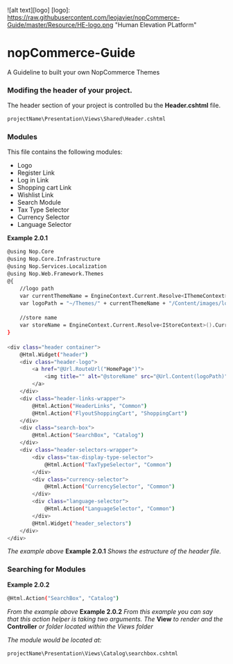 ![alt text][logo]
[logo]: https://raw.githubusercontent.com/leojavier/nopCommerce-Guide/master/Resource/HE-logo.png "Human Elevation PLatform"
# nopCommerce-Guide
A Guideline to built your own NopCommerce Themes

### Modifing the header of your project.
The header section of your project is controlled bu the **Header.cshtml** file.

```sh
projectName\Presentation\Views\Shared\Header.cshtml
```

### Modules
This file contains the following modules:

* Logo
* Register Link
* Log in Link
* Shopping cart Link
* Wishlist Link
* Search Module
* Tax Type Selector
* Currency Selector
* Language Selector


**Example 2.0.1**
```sh
@using Nop.Core
@using Nop.Core.Infrastructure
@using Nop.Services.Localization
@using Nop.Web.Framework.Themes
@{
    //logo path
    var currentThemeName = EngineContext.Current.Resolve<IThemeContext>().WorkingThemeName;
    var logoPath = "~/Themes/" + currentThemeName + "/Content/images/logo.gif";

    //store name
    var storeName = EngineContext.Current.Resolve<IStoreContext>().CurrentStore.GetLocalized(x => x.Name);
}

<div class="header container">
    @Html.Widget("header")
    <div class="header-logo">
        <a href="@Url.RouteUrl("HomePage")">
            <img title="" alt="@storeName" src="@Url.Content(logoPath)">
        </a>
    </div>
    <div class="header-links-wrapper">
        @Html.Action("HeaderLinks", "Common")
        @Html.Action("FlyoutShoppingCart", "ShoppingCart")
    </div>
    <div class="search-box">
        @Html.Action("SearchBox", "Catalog")
    </div>
    <div class="header-selectors-wrapper">
        <div class="tax-display-type-selector">
            @Html.Action("TaxTypeSelector", "Common")
        </div>
        <div class="currency-selector">
            @Html.Action("CurrencySelector", "Common")
        </div>
        <div class="language-selector">
            @Html.Action("LanguageSelector", "Common")
        </div>
        @Html.Widget("header_selectors")
    </div>
</div>
```

*The example above* **Example 2.0.1** *Shows the estructure of the header file.*

### Searching for Modules
**Example 2.0.2**
```sh
@Html.Action("SearchBox", "Catalog")
```
*From the example above* **Example 2.0.2**  *From this example you can say that this action helper is taking two arguments. The* **View** *to render and the* **Controller** *or folder located within the Views folder*

*The module would be located at:*
```sh
projectName\Presentation\Views\Catalog\searchbox.cshtml
```
